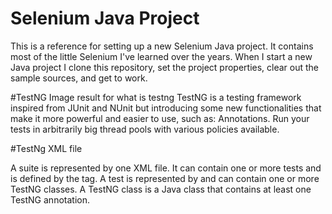 # Selenium Java Project
This is a reference for setting up a new Selenium Java project. It
contains most of the little Selenium I've learned over the
years. When I start a new Java project I clone this repository,
set the project properties, clear out the sample sources, and
get to work.

#TestNG
Image result for what is testng
TestNG is a testing framework inspired from JUnit and NUnit
but introducing some new functionalities that make it more powerful
and easier to use, such as: Annotations. Run your tests in
arbitrarily big thread pools with various policies available.

#TestNg XML file

A suite is represented by one XML file. It can contain one or more
tests and is defined by the <suite> tag. A test is represented
by <test> and can contain one or more TestNG classes.
A TestNG class is a Java class that contains at least one TestNG annotation.
